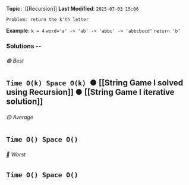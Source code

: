 **Topic:**  [[Recursion]]
**Last Modified**:  `2025-07-03 15:06`

`Problem: return the k'th letter`

**Example:**
`k = 4`
`word='a' -> 'ab' -> 'abbc' -> 'abbcbccd'`
`return 'b'`

### Solutions -- 

###### 🟢 Best
 `Time O(k) Space O(k)` 
  ●  [[String Game I solved using Recursion]] 
  ●  [[String Game I iterative solution]]
----------------------------------------------------------------------------------------------
###### 🟡 Average
 `Time O() Space O()` 
----------------------------------------------------------------------------------------------
###### 🔴 Worst
 `Time O() Space O()` 
----------------------------------------------------------------------------------------------

